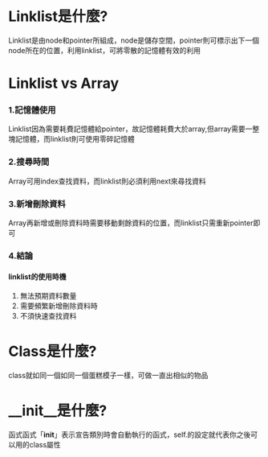 # Linklist是什麼?
Linklist是由node和pointer所組成，node是儲存空間，pointer則可標示出下一個node所在的位置，利用linklist，可將零散的記憶體有效的利用
# Linklist vs Array
### 1.記憶體使用
Linklist因為需要耗費記憶體給pointer，故記憶體耗費大於array,但array需要一整塊記憶體，而linklist則可使用零碎記憶體
### 2.搜尋時間
Array可用index查找資料，而linklist則必須利用next來尋找資料
### 3.新增刪除資料
Array再新增或刪除資料時需要移動剩餘資料的位置，而linklist只需重新pointer即可
### 4.結論
#### linklist的使用時機
1. 無法預期資料數量
2. 需要頻繁新增刪除資料時
3. 不須快速查找資料
# Class是什麼?
class就如同一個如同一個蛋糕模子一樣，可做一直出相似的物品
# __init__是什麼?
函式函式「__init__」表示宣告類別時會自動執行的函式，self.的設定就代表你之後可以用的class屬性

